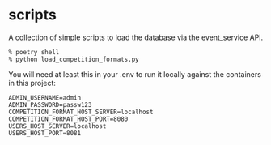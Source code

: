 # scripts

A collection of simple scripts to load the database via the event_service API.

```Shell
% poetry shell
% python load_competition_formats.py
```

You will need at least this in your .env to run it locally against the containers in this project:

```Shell
ADMIN_USERNAME=admin
ADMIN_PASSWORD=passw123
COMPETITION_FORMAT_HOST_SERVER=localhost
COMPETITION_FORMAT_HOST_PORT=8080
USERS_HOST_SERVER=localhost
USERS_HOST_PORT=8081
```
